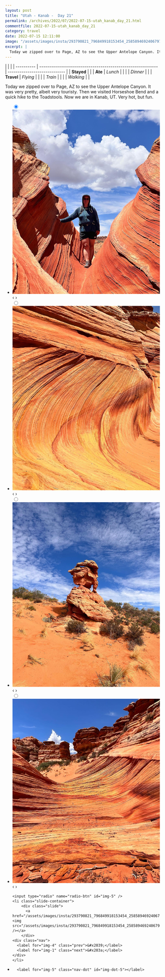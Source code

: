 ```yaml
---
layout: post
title: "Utah - Kanab -  Day 21"
permalink: /archives/2022/07/2022-07-15-utah_kanab_day_21.html
commentfile: 2022-07-15-utah_kanab_day_21
category: travel
date: 2022-07-15 12:11:00
image: "/assets/images/insta/293790821_796849918153454_2585894692406797692_n_17954751625832785.jpg"
excerpt: |
  Today we zipped over to Page, AZ to see the Upper Antelope Canyon. It was very pretty, albeit very touristy. Then we visited Horseshoe Bend and a quick hike to the Toadstools. Now we are in Kanab, UT. Very hot, but fun.
---
```


|            |                                                              |
| ---------- | ------------------------------------------------------------ | ----------------------------- |
| **Stayed** |  |
| **Ate**    | _Lunch_                                                      |          |
|            | _Dinner_                                                     |          |
| **Travel** | _Flying_                                                     |          |
|            | _Train_                                                      |          |
|            | _Walking_                                                    |          |


Today we zipped over to Page, AZ to see the Upper Antelope Canyon. It was very pretty, albeit very touristy. Then we visited Horseshoe Bend and a quick hike to the Toadstools. Now we are in Kanab, UT. Very hot, but fun.


<ul class="slides">
    <input type="radio" name="radio-btn" id="img-1" checked="checked" />
    <li class="slide-container">
        <div class="slide">
          <a href="/assets/images/insta/293636387_491946225905189_5236332465921635781_n_18166985239217335.jpg"><img src="/assets/images/insta/293636387_491946225905189_5236332465921635781_n_18166985239217335.jpg" /></a>
        </div>
    <div class="nav">
      <label for="img-5" class="prev">&#x2039;</label>
      <label for="img-2" class="next">&#x203a;</label>
    </div>
    </li>
        <input type="radio" name="radio-btn" id="img-2"  />
    <li class="slide-container">
        <div class="slide">
          <a href="/assets/images/insta/293569867_406311691305857_2410266555422463102_n_17937402593201259.jpg"><img src="/assets/images/insta/293569867_406311691305857_2410266555422463102_n_17937402593201259.jpg" /></a>
        </div>
    <div class="nav">
      <label for="img-1" class="prev">&#x2039;</label>
      <label for="img-3" class="next">&#x203a;</label>
    </div>
    </li>
        <input type="radio" name="radio-btn" id="img-3"  />
    <li class="slide-container">
        <div class="slide">
          <a href="/assets/images/insta/293370380_435200988480533_3467699555865575569_n_17914406840547615.jpg"><img src="/assets/images/insta/293370380_435200988480533_3467699555865575569_n_17914406840547615.jpg" /></a>
        </div>
    <div class="nav">
      <label for="img-2" class="prev">&#x2039;</label>
      <label for="img-4" class="next">&#x203a;</label>
    </div>
    </li>
        <input type="radio" name="radio-btn" id="img-4"  />
    <li class="slide-container">
        <div class="slide">
          <a href="/assets/images/insta/294010853_1547822592287612_5995116211422394743_n_17876435840666744.jpg"><img src="/assets/images/insta/294010853_1547822592287612_5995116211422394743_n_17876435840666744.jpg" /></a>
        </div>
    <div class="nav">
      <label for="img-3" class="prev">&#x2039;</label>
      <label for="img-5" class="next">&#x203a;</label>
    </div>
    </li>
    
    <input type="radio" name="radio-btn" id="img-5" />
    <li class="slide-container">
        <div class="slide">
          <a href="/assets/images/insta/293790821_796849918153454_2585894692406797692_n_17954751625832785.jpg"><img src="/assets/images/insta/293790821_796849918153454_2585894692406797692_n_17954751625832785.jpg" /></a>
        </div>
    <div class="nav">
      <label for="img-4" class="prev">&#x2039;</label>
      <label for="img-1" class="next">&#x203a;</label>
    </div>
    </li>
			
<li class="nav-dots">
      <label for="img-1" class="nav-dot" id="img-dot-1"></label>
      <label for="img-2" class="nav-dot" id="img-dot-2"></label>
      <label for="img-3" class="nav-dot" id="img-dot-3"></label>
      <label for="img-4" class="nav-dot" id="img-dot-4"></label>

      <label for="img-5" class="nav-dot" id="img-dot-5"></label>

</li>
</ul>        
             

		